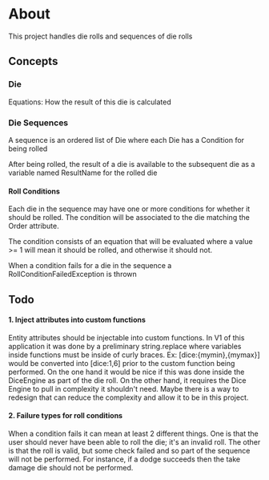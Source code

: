 ﻿# About

This project handles die rolls and sequences of die rolls

## Concepts

### Die

Equations: How the result of this die is calculated

### Die Sequences

A sequence is an ordered list of Die where each Die has a Condition for being rolled

After being rolled, the result of a die is available to the subsequent die as a variable named ResultName for the rolled die

#### Roll Conditions

Each die in the sequence may have one or more conditions for whether it should be rolled. The condition will be associated to the die matching the Order attribute.

The condition consists of an equation that will be evaluated where a value >= 1 will mean it should be rolled, and otherwise it should not.

When a condition fails for a die in the sequence a RollConditionFailedException is thrown

## Todo

#### 1. Inject attributes into custom functions

Entity attributes should be injectable into custom functions. In V1 of this application it was done by a preliminary string.replace where variables inside functions must be inside of curly braces. Ex: [dice:{mymin},{mymax}] would be converted into [dice:1,6] prior to the custom function being performed. On the one hand it would be nice if this was done inside the DiceEngine as part of the die roll. On the other hand, it requires the Dice Engine to pull in complexity it shouldn't need. Maybe there is a way to redesign that can reduce the complexity and allow it to be in this project.

#### 2. Failure types for roll conditions

When a condition fails it can mean at least 2 different things. One is that the user should never have been able to roll the die; it's an invalid roll. The other is that the roll is valid, but some check failed and so part of the sequence will not be performed. For instance, if a dodge succeeds then the take damage die should not be performed.

